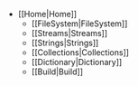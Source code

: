 * [[Home|Home]]
  * [[FileSystem|FileSystem]]
  * [[Streams|Streams]]
  * [[Strings|Strings]]
  * [[Collections|Collections]]
  * [[Dictionary|Dictionary]]
  * [[Build|Build]]